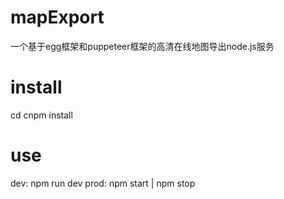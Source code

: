 # mapExport
一个基于egg框架和puppeteer框架的高清在线地图导出node.js服务
# install
cd <project-folder>
cnpm install
# use
dev: npm run dev
prod: npm start | npm stop
